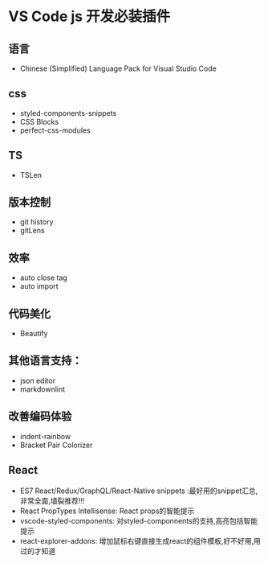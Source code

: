 # VS Code js 开发必装插件

## 语言
- Chinese (Simplified) Language Pack for Visual Studio Code

## css
- styled-components-snippets
- CSS Blocks
- perfect-css-modules

## TS
- TSLen


## 版本控制
- git history
- gitLens

## 效率
- auto close tag
- auto import

## 代码美化
- Beautify

## 其他语言支持：
- json editor
- markdownlint

## 改善编码体验
- indent-rainbow
- Bracket Pair Colorizer


## React
- ES7 React/Redux/GraphQL/React-Native snippets :最好用的snippet汇总,非常全面,墙裂推荐!!!
- React PropTypes Intellisense: React props的智能提示
- vscode-styled-components: 对styled-componnents的支持,高亮包括智能提示
- react-explorer-addons: 增加鼠标右键直接生成react的组件模板,好不好用,用过的才知道
